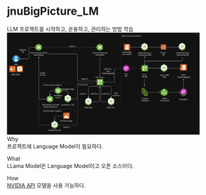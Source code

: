 # jnuBigPicture_LM

LLM 프로젝트를 시작하고, 운용하고, 관리하는 방법 학습  
![diagram](./images/diagram.png)  
Why  
프로젝트에 Language Model이 필요하다.   

What  
LLama Model은 Language Model이고 오픈 소스이다.   

How  
[NVIDIA API](https://build.nvidia.com/models) 모델을 사용 가능하다.   
